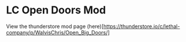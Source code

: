 # LC Open Doors Mod

View the thunderstore mod page (here)[https://thunderstore.io/c/lethal-company/p/WalvisChris/Open_Big_Doors/]